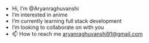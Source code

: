-  Hi, I’m @Aryanraghuvanshi
-  I’m interested in anime
-  I’m currently learning full stack development
-  I’m looking to collaborate on with you
- 📫 How to reach me aryanraghuvanshi91@gmail.com

<!---
Aryanraghuvanshi/Aryanraghuvanshi is a ✨ special ✨ repository because its `README.md` (this file) appears on your GitHub profile.
You can click the Preview link to take a look at your changes.
--->
